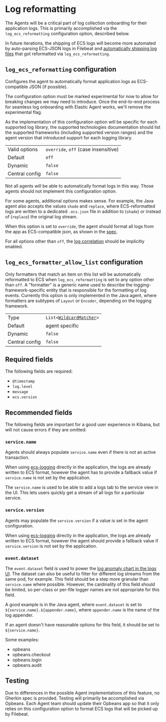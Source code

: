 # Log reformatting

The Agents will be a critical part of log collection onboarding for their
application logs. This is primarily accomplished via the `log_ecs_reformatting`
configuration option, described below.

In future iterations, the shipping of ECS logs will become more automated by auto-parsing ECS-JSON logs in Filebeat
and [automatically shipping log files](https://github.com/elastic/apm/issues/374) that got reformatted via
`log_ecs_reformatting`.

## `log_ecs_reformatting` configuration

Configures the agent to automatically format application logs as ECS-compatible JSON
(if possible).

The configuration option must be marked experimental for now to allow for breaking changes we may need to introduce.
Once the end-to-end process for seamless log onboarding with Elastic Agent works, we'll remove the experimental flag.

As the implementation of this configuration option will be specific for each supported log library,
the supported technologies documentation should list the supported frameworks (including supported version ranges)
and the agent version that introduced support for each logging library.

|                |   |
|----------------|---|
| Valid options  | `override`, `off` (case insensitive) |
| Default        | `off`   |
| Dynamic        | `false` |
| Central config | `false` |

Not all agents will be able to automatically format logs in this way. Those
agents should not implement this configuration option.

For some agents, additional options makes sense. For example, the Java agent
also accepts the values `shade` and `replace`, where ECS-reformatted logs are written to a dedicated `.ecs.json`
file in addition to (`shade`) or instead of (`replace`) the original log stream.

When this option is set to `override`, the agent should format all logs from the
app as ECS-compatible json, as shown in the
[spec](https://github.com/elastic/ecs-logging/blob/main/spec/spec.json).

For all options other than `off`, the [log correlation](log-correlation.md) should be implicitly enabled.

## `log_ecs_formatter_allow_list` configuration

Only formatters that match an item on this list will be automatically reformatted to ECS when `log_ecs_reformatting` is
set to any option other than `off`. A "formatter" is a generic name used to describe the logging-framework-specific entity
that is responsible for the formatting of log events. Currently this option is only implemented in the Java agent, where
formatters are subtypes of `Layout` or `Encoder`, depending on the logging framework.

|                |   |
|----------------|---|
| Type           | `List<`[`WildcardMatcher`](../../tests/agents/json-specs/wildcard_matcher_tests.json)`>` |
| Default        | agent specific |
| Dynamic        | `false` |
| Central config | `false` |

## Required fields

The following fields are required:

* `@timestamp`
* `log.level`
* `message`
* `ecs.version`

## Recommended fields

The following fields are important for a good user experience in Kibana,
but will not cause errors if they are omitted:

### `service.name`

Agents should always populate `service.name` even if there is not an active transaction.

When using [ecs-logging](https://github.com/elastic/ecs-logging) directly in the application, the logs are already
written to ECS format, however the agent has to provide a fallback value if `service.name` is not set by the application.

The `service.name` is used to be able to add a logs tab to the service view in
the UI. This lets users quickly get a stream of all logs for a particular
service.

### `service.version`

Agents may populate the `service.version` if a value is set in the agent configuration.

When using [ecs-logging](https://github.com/elastic/ecs-logging) directly in the application, the logs are already
written to ECS format, however the agent should provide a fallback value if `service.version` is not set by the application.

### `event.dataset`

The `event.dataset` field is used  to power the [log anomaly chart in the logs UI](https://www.elastic.co/guide/en/observability/current/inspect-log-anomalies.html#anomalies-chart).
The dataset can also be useful to filter for different log streams from the same pod, for example.
This field should be a step more granular than
`service.name` where possible. However, the cardinality of this field should be
limited, so per-class or per-file logger names are not appropriate for this
field.

A good example is in the Java agent, where `event.dataset` is set to
`${service.name}.${appender.name}`, where `appender.name` is the name of the
log appender.

If an agent doesn't have reasonable options for this field, it should be set
to `${service.name}`.

Some examples:
- opbeans
- opbeans.checkout
- opbeans.login
- opbeans.audit

## Testing

Due to differences in the possible Agent implementations of this feature, no
Gherkin spec is provided. Testing will primarily be accomplished via Opbeans.
Each Agent team should update their Opbeans app so that it only relies on this
configuration option to format ECS logs that will be picked up by Filebeat.
